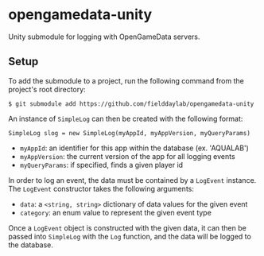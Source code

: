# opengamedata-unity
Unity submodule for logging with OpenGameData servers.

## Setup
To add the submodule to a project, run the following command from the project's root directory:

`$ git submodule add https://github.com/fielddaylab/opengamedata-unity`

An instance of `SimpleLog` can then be created with the following format:

`SimpleLog slog = new SimpleLog(myAppId, myAppVersion, myQueryParams)`

- `myAppId`: an identifier for this app within the database (ex. 'AQUALAB')
- `myAppVersion`: the current version of the app for all logging events
- `myQueryParams`: if specified, finds a given player id

In order to log an event, the data must be contained by a `LogEvent` instance. The `LogEvent` constructor takes the following arguments:

- `data`: a `<string, string>` dictionary of data values for the given event
- `category`: an enum value to represent the given event type

Once a `LogEvent` object is constructed with the given data, it can then be passed into `SimpleLog` with the `Log` function, and the data will be logged to the database.

